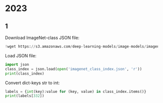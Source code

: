 # 2023
## 1
Download ImageNet-class JSON file:
```python
!wget https://s3.amazonaws.com/deep-learning-models/image-models/imagenet_class_index.json
```

Load JSON file:
```python
import json
class_index = json.load(open('imagenet_class_index.json', 'r'))
print(class_index)
```

Convert dict-keys str to int:
```python
labels = {int(key):value for (key, value) in class_index.items()}
print(labels[332])
```
